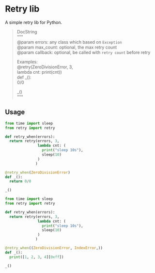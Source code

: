 # Retry lib
A simple retry lib for Python.

> DocString  
>   """  
>  @param errors: any class which based on `Exception`  
>  @param max_count: optional, the max retry count  
>  @param callback: optional, be called with `retry count` before retry  
>  
>  Examples:  
>    @retry(ZeroDivisionError, 3,  
>           lambda cnt: print(cnt))  
>    def _():  
>      0/0  
>  
>    _()  
>  """  

## Usage

```py
from time import sleep
from retry import retry

def retry_when(errors):
  return retry(errors, 3,
               lambda cnt: (
                 print("sleep 10s"),
                 sleep(10)
               )
              )

@retry_when(ZeroDivisionError)
def _():
  return 0/0

_()
```

```py
from time import sleep
from retry import retry

def retry_when(errors):
  return retry(errors, 3,
               lambda cnt: (
                 print("sleep 10s"),
                 sleep(10)
               )
              )

@retry_when((ZeroDivisionError, IndexError,))
def _():
  print([1, 2, 3, 4][0xff])

_()
```
